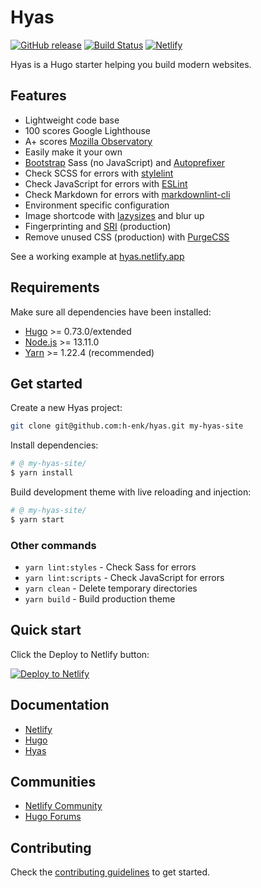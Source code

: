 # Hyas

[![GitHub release](https://img.shields.io/github/release/h-enk/hyas.svg?style=flat-square)](https://github.com/h-enk/hyas/releases)
[![Build Status](https://img.shields.io/travis/h-enk/hyas.svg?style=flat-square)](https://travis-ci.org/h-enk/hyas)
[![Netlify](https://img.shields.io/netlify/895a161c-86be-48a2-8c57-a8c5d68cd1a4?style=flat-square)](https://hyas.netlify.com/)

Hyas is a Hugo starter helping you build modern websites.

## Features

- Lightweight code base
- 100 scores Google Lighthouse
- A+ scores [Mozilla Observatory](https://observatory.mozilla.org/)
- Easily make it your own
- [Bootstrap](https://getbootstrap.com/docs/4.4/getting-started/download/#source-files) Sass (no JavaScript) and [Autoprefixer](https://github.com/postcss/autoprefixer)
- Check SCSS for errors with [stylelint](https://stylelint.io/)
- Check JavaScript for errors with [ESLint](https://eslint.org/)
- Check Markdown for errors with [markdownlint-cli](https://github.com/igorshubovych/markdownlint-cli)
- Environment specific configuration
- Image shortcode with [lazysizes](https://github.com/aFarkas/lazysizes) and blur up
- Fingerprinting and [SRI](https://developer.mozilla.org/en-US/docs/Web/Security/Subresource_Integrity) (production)
- Remove unused CSS (production) with [PurgeCSS](https://github.com/FullHuman/purgecss)

See a working example at [hyas.netlify.app](https://hyas.netlify.app/)

## Requirements

Make sure all dependencies have been installed:

- [Hugo](https://gohugo.io/) >= 0.73.0/extended
- [Node.js](https://nodejs.org/) >= 13.11.0
- [Yarn](https://yarnpkg.com/) >= 1.22.4 (recommended)

## Get started

Create a new Hyas project:

```bash
git clone git@github.com:h-enk/hyas.git my-hyas-site
```

Install dependencies:

```bash
# @ my-hyas-site/
$ yarn install
```

Build development theme with live reloading and injection:

```bash
# @ my-hyas-site/
$ yarn start
```

### Other commands

- `yarn lint:styles` - Check Sass for errors
- `yarn lint:scripts` - Check JavaScript for errors
- `yarn clean` - Delete temporary directories
- `yarn build` - Build production theme

## Quick start

Click the Deploy to Netlify button:

[![Deploy to Netlify](https://www.netlify.com/img/deploy/button.svg)](https://app.netlify.com/start/deploy?repository=https://github.com/h-enk/hyas)

## Documentation

- [Netlify](https://docs.netlify.com/)
- [Hugo](https://gohugo.io/documentation/)
- [Hyas](https://gethyas.com/)

## Communities

- [Netlify Community](https://community.netlify.com/)
- [Hugo Forums](https://discourse.gohugo.io/)

## Contributing

Check the [contributing guidelines](https://github.com/h-enk/hyas/blob/master/.github/CONTRIBUTING.md) to get started.
